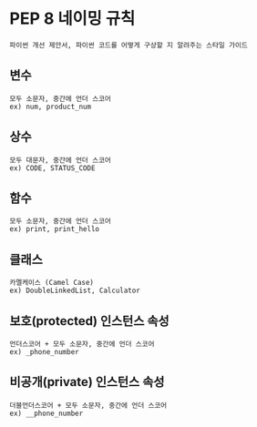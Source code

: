 # PEP 8 네이밍 규칙
    파이썬 개선 제안서, 파이썬 코드를 어떻게 구상할 지 알려주는 스타일 가이드

## 변수
    모두 소문자, 중간에 언더 스코어
    ex) num, product_num
## 상수
    모두 대문자, 중간에 언더 스코어
    ex) CODE, STATUS_CODE
## 함수
    모두 소문자, 중간에 언더 스코어
    ex) print, print_hello
## 클래스
    카멜케이스 (Camel Case)
    ex) DoubleLinkedList, Calculator
## 보호(protected) 인스턴스 속성 
    언더스코어 + 모두 소문자, 중간에 언더 스코어
    ex) _phone_number
## 비공개(private) 인스턴스 속성
    더블언더스코어 + 모두 소문자, 중간에 언더 스코어
    ex) __phone_number

